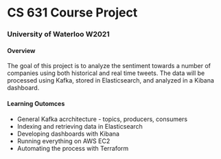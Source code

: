 # CS 631 Course Project
### University of Waterloo W2021

#### Overview

The goal of this project is to analyze the sentiment towards a number of companies using both historical and real time tweets. The data will be processed using Kafka, stored in Elasticsearch, and analyzed in a Kibana dashboard.

#### Learning Outomces
- General Kafka acrchitecture - topics, producers, consumers
- Indexing and retrieving data in Elasticsearch
- Developing dashboards with Kibana
- Running everything on AWS EC2
- Automating the process with Terraform
